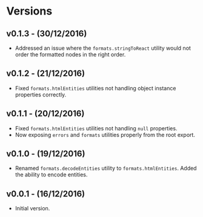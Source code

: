 # Versions

## v0.1.3 - (30/12/2016)

* Addressed an issue where the `formats.stringToReact` utility would not order
  the formatted nodes in the right order.


## v0.1.2 - (21/12/2016)

* Fixed `formats.htmlEntities` utilities not handling object instance
  properties correctly.


## v0.1.1 - (20/12/2016)

* Fixed `formats.htmlEntities` utilities not handling `null` properties.
* Now exposing `errors` and `formats` utilities properly from the root export.


## v0.1.0 - (19/12/2016)

* Renamed `formats.decodeEntities` utility to `formats.htmlEntities`. Added the
  ability to encode entities.


## v0.0.1 - (16/12/2016)

* Initial version.

